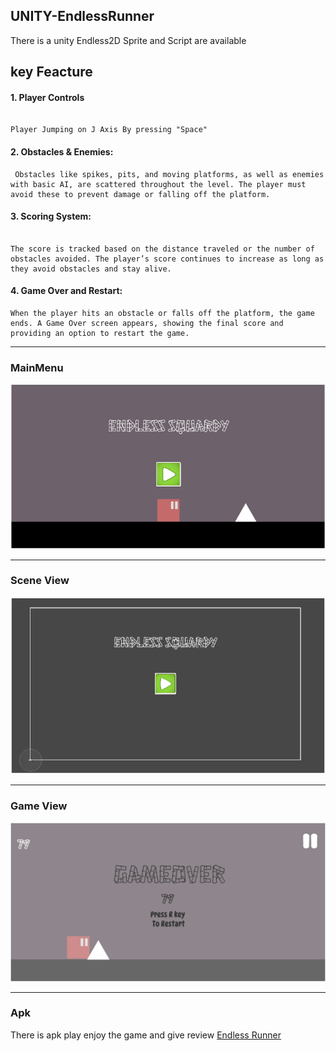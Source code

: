 ## UNITY-EndlessRunner
There is a unity Endless2D Sprite and Script are available 

## key Feacture
#### 1. Player Controls 
```

Player Jumping on J Axis By pressing "Space"
```

#### 2. Obstacles & Enemies:
```
 Obstacles like spikes, pits, and moving platforms, as well as enemies with basic AI, are scattered throughout the level. The player must avoid these to prevent damage or falling off the platform.
 ```

#### 3. Scoring System: 
```

The score is tracked based on the distance traveled or the number of obstacles avoided. The player’s score continues to increase as long as they avoid obstacles and stay alive.
```

#### 4. Game Over and Restart: 
```
When the player hits an obstacle or falls off the platform, the game ends. A Game Over screen appears, showing the final score and providing an option to restart the game.

```
<hr>

### MainMenu
![](./MainMenu.png)

<hr>

### Scene View 
![](./Scene%20Veiw.png)
<hr>

### Game View
![](./GameVeiw.png)
<hr>

### Apk
There is apk play enjoy the game and give review
[Endless Runner](Game)